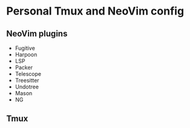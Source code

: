 # Personal Tmux and NeoVim config

## NeoVim plugins
- Fugitive
- Harpoon
- LSP
- Packer
- Telescope
- Treesitter
- Undotree
- Mason
- NG

## Tmux
